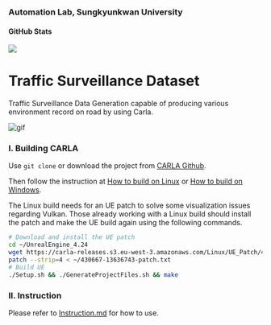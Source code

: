 ### Automation Lab, Sungkyunkwan University

#### GitHub Stats
![](https://img.shields.io/github/downloads/SKKU-AutoLab-VSW/Realistic-Traffic-Surveillance-Dataset/total.svg?style=for-the-badge)


# Traffic Surveillance Dataset
Traffic Surveillance Data Generation capable of producing various environment record on road by using Carla.

![gif](images/traffic_surveillance_intersection.gif)

### I. Building CARLA
Use `git clone` or download the project from [CARLA Github][carlagithublink].

Then follow the instruction at [How to build on Linux][buildlinuxlink] or [How to build on Windows][buildwindowslink].

The Linux build needs for an UE patch to solve some visualization issues regarding Vulkan. Those already working with a Linux build should install the patch and make the UE build again using the following commands.  
```sh
# Download and install the UE patch  
cd ~/UnrealEngine_4.24
wget https://carla-releases.s3.eu-west-3.amazonaws.com/Linux/UE_Patch/430667-13636743-patch.txt ~/430667-13636743-patch.txt
patch --strip=4 < ~/430667-13636743-patch.txt
# Build UE
./Setup.sh && ./GenerateProjectFiles.sh && make
```

[carlagithublink]: https://github.com/carla-simulator/carla
[buildlinuxlink]: https://carla.readthedocs.io/en/latest/build_linux/
[buildwindowslink]: https://carla.readthedocs.io/en/latest/build_windows/

### II. Instruction
Please refer to [Instruction.md](/Instruction.md) for how to use.
